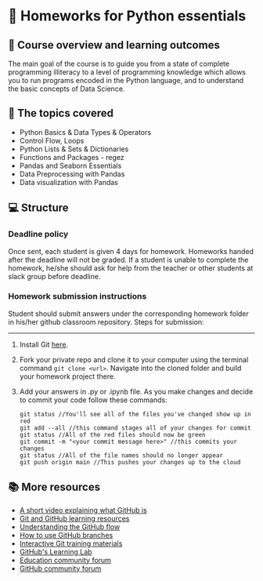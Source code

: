 # :wave: Homeworks for Python essentials

## 🚀 Course overview and learning outcomes 

The main goal of the course is to guide you from a state of complete programming illiteracy to a level of programming knowledge which allows you to run programs encoded in the Python language, and to understand the basic concepts of Data Science.


## 📝 The topics covered

* Python Basics & Data Types & Operators
* Control Flow, Loops
* Python Lists & Sets & Dictionaries
* Functions and Packages - regez
* Pandas and Seaborn Essentials
* Data Preprocessing with Pandas
* Data visualization with Pandas 

## 💻 Structure

### Deadline policy 

Once sent, each student is given 4 days for homework. Homeworks handed after the deadline will not be graded. If a student is unable to complete the homework, he/she should ask for help from the teacher or other students at slack group before deadline.


### Homework submission instructions
Student should submit answers under the corresponding homework folder in his/her github classroom repository. Steps for submission:

---
1. Install Git  [here](https://git-scm.com/book/en/v2/Getting-Started-Installing-Git).

2. Fork your private repo and clone it to your computer using the terminal command `git clone <url>`.  Navigate into the cloned folder and build your homework project there.

3. Add your answers in .py or .ipynb file. As you make changes and decide to commit your code follow these commands:

	```
    git status //You'll see all of the files you've changed show up in red
    git add --all //this command stages all of your changes for commit
    git status //All of the red files should now be green
    git commit -m "<your commit message here>" //this commits your changes
    git status //All of the file names should no longer appear
    git push origin main //This pushes your changes up to the cloud
	```
    


## 📚  More resources 
* [A short video explaining what GitHub is](https://www.youtube.com/watch?v=w3jLJU7DT5E&feature=youtu.be) 
* [Git and GitHub learning resources](https://docs.github.com/en/github/getting-started-with-github/git-and-github-learning-resources) 
* [Understanding the GitHub flow](https://guides.github.com/introduction/flow/)
* [How to use GitHub branches](https://www.youtube.com/watch?v=H5GJfcp3p4Q&feature=youtu.be)
* [Interactive Git training materials](https://githubtraining.github.io/training-manual/#/01_getting_ready_for_class)
* [GitHub's Learning Lab](https://lab.github.com/)
* [Education community forum](https://education.github.community/)
* [GitHub community forum](https://github.community/)


